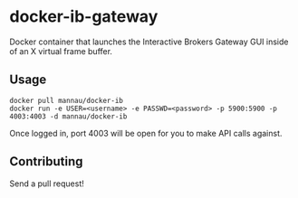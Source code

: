 # docker-ib-gateway

Docker container that launches the Interactive Brokers Gateway GUI inside of an X virtual frame buffer.

## Usage

    docker pull mannau/docker-ib
    docker run -e USER=<username> -e PASSWD=<password> -p 5900:5900 -p 4003:4003 -d mannau/docker-ib

Once logged in, port 4003 will be open for you to make API calls against.

## Contributing

Send a pull request!
